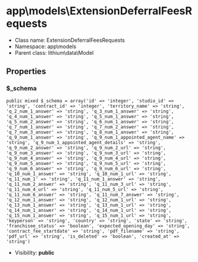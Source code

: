 app\models\ExtensionDeferralFeesRequests
===============






* Class name: ExtensionDeferralFeesRequests
* Namespace: app\models
* Parent class: lithium\data\Model





Properties
----------


### $_schema

    public mixed $_schema = array('id' => 'integer', 'studio_id' => 'string', 'contract_id' => 'integer', 'territory_name' => 'string', 'q_2_num_1_answer' => 'string', 'q_3_num_1_answer' => 'string', 'q_4_num_1_answer' => 'string', 'q_5_num_1_answer' => 'string', 'q_5_num_2_answer' => 'string', 'q_6_num_1_answer' => 'string', 'q_7_num_1_answer' => 'string', 'q_7_num_2_answer' => 'string', 'q_7_num_3_answer' => 'string', 'q_8_num_1_answer' => 'string', 'q_9_num_1_answer' => 'string', 'q_9_num_1_appointed_agent_name' => 'string', 'q_9_num_1_appointed_agent_details' => 'string', 'q_9_num_2_answer' => 'string', 'q_9_num_2_url' => 'string', 'q_9_num_3_answer' => 'string', 'q_9_num_3_url' => 'string', 'q_9_num_4_answer' => 'string', 'q_9_num_4_url' => 'string', 'q_9_num_5_answer' => 'string', 'q_9_num_5_url' => 'string', 'q_9_num_6_answer' => 'string', 'q_9_num_6_url' => 'string', 'q_10_num_1_answer' => 'string', 'q_10_num_1_url' => 'string', 'q_11_num_1' => 'string', 'q_11_num_1_answer' => 'string', 'q_11_num_2_answer' => 'string', 'q_11_num_3_url' => 'string', 'q_11_num_4_url' => 'string', 'q_11_num_5_url' => 'string', 'q_11_num_6_answer' => 'string', 'q_11_num_7_answer' => 'string', 'q_12_num_1_answer' => 'string', 'q_12_num_1_url' => 'string', 'q_13_num_1_answer' => 'string', 'q_13_num_1_url' => 'string', 'q_14_num_1_answer' => 'string', 'q_14_num_1_url' => 'string', 'q_15_num_1_answer' => 'string', 'q_15_num_1_url' => 'string', 'keyperson' => 'string', 'country' => 'string', 'state' => 'string', 'franchisee_status' => 'boolean', 'expected_opening_day' => 'string', 'contract_fee_startdate' => 'string', 'pdf_filename' => 'string', 'pdf_url' => 'string', 'is_deleted' => 'boolean', 'created_at' => 'string')





* Visibility: **public**



